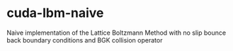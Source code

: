 # cuda-lbm-naive
Naive implementation of the Lattice Boltzmann Method with no slip bounce back boundary conditions and BGK collision operator
